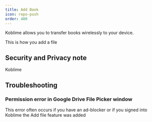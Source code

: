 ```yaml
---
title: Add Book
icon: repo-push
order: 400
---
```


Koblime allows you to transfer books wirelessly to your device.

This is how you add a file

## Security and Privacy note

Koblime 

## Troubleshooting

### Permission error in Google Drive File Picker window

This error often occurs if you have an ad-blocker or if you signed into Koblime the Add file feature was added
